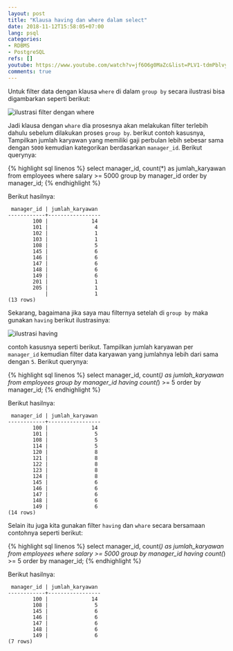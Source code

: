 ```yaml
---
layout: post
title: "Klausa having dan where dalam select"
date: 2018-11-12T15:58:05+07:00
lang: psql
categories:
- RDBMS
- PostgreSQL
refs: []
youtube: https://www.youtube.com/watch?v=jf6O6g0MaZc&list=PLV1-tdmPblvypZXSk2GC932nludT345xk&index=15
comments: true
---
```


Untuk filter data dengan klausa `where` di dalam `group by` secara ilustrasi bisa digambarkan seperti berikut:

![ilustrasi filter dengan where]({{site.baseurl}}/resources/posts/psql-group-by/konsep-group-by-where.png)

Jadi klausa dengan `whare` dia prosesnya akan melakukan filter terlebih dahulu sebelum dilakukan proses `group by`. berikut contoh kasusnya, Tampilkan jumlah karyawan yang memiliki gaji perbulan lebih sebesar sama dengan `5000` kemudian kategorikan berdasarkan `manager_id`. Berikut querynya:

{% highlight sql linenos %}
select 
    manager_id, 
    count(*) as jumlah_karyawan
from employees
    where salary >= 5000
group by manager_id
order by manager_id;
{% endhighlight %}

Berikut hasilnya:

```postgresql_console
 manager_id | jumlah_karyawan 
------------+-----------------
        100 |              14
        101 |               4
        102 |               1
        103 |               1
        108 |               5
        145 |               6
        146 |               6
        147 |               6
        148 |               6
        149 |               6
        201 |               1
        205 |               1
            |               1
(13 rows)
```

Sekarang, bagaimana jika saya mau filternya setelah di `group by` maka gunakan `having` berikut ilustrasinya:

![ilustrasi having]({{site.baseurl}}/resources/posts/psql-group-by/konsep-group-by-having.png)

contoh kasusnya seperti berikut. Tampilkan jumlah karyawan per `manager_id` kemudian filter data karyawan yang jumlahnya lebih dari sama dengan `5`. Berikut querynya:

{% highlight sql linenos %}
select 
    manager_id,
    count(*) as jumlah_karyawan
from employees
group by manager_id
    having count(*) >= 5
order by manager_id;
{% endhighlight %}

Berikut hasilnya:

```postgresql-console
 manager_id | jumlah_karyawan 
------------+-----------------
        100 |              14
        101 |               5
        108 |               5
        114 |               5
        120 |               8
        121 |               8
        122 |               8
        123 |               8
        124 |               8
        145 |               6
        146 |               6
        147 |               6
        148 |               6
        149 |               6
(14 rows)
```

Selain itu juga kita gunakan filter `having` dan `whare` secara bersamaan contohnya seperti berikut:

{% highlight sql linenos %}
select 
    manager_id, 
    count(*) as jumlah_karyawan
from employees
    where salary >= 5000
group by manager_id
    having count(*) >= 5
order by manager_id;
{% endhighlight %}

Berikut hasilnya:

```postgresql-console
 manager_id | jumlah_karyawan 
------------+-----------------
        100 |              14
        108 |               5
        145 |               6
        146 |               6
        147 |               6
        148 |               6
        149 |               6
(7 rows)
```